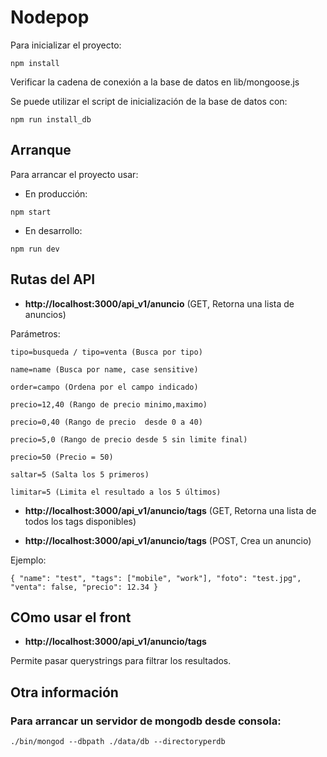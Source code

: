 # Nodepop

Para inicializar el proyecto:

```shell
npm install
```

Verificar la cadena de conexión a la base de datos en lib/mongoose.js

Se puede utilizar el script de inicialización de la base de datos con:

```shell
npm run install_db
```

## Arranque

Para arrancar el proyecto usar:

* En producción:

```shell
npm start
```

* En desarrollo:

```shell
npm run dev
```


## Rutas del API

* **http://localhost:3000/api_v1/anuncio** (GET, Retorna una lista de anuncios) 

Parámetros: 

`tipo=busqueda / tipo=venta (Busca por tipo)
`

`name=name (Busca por name, case sensitive)
`

`order=campo (Ordena por el campo indicado)
`

`precio=12,40 (Rango de precio minimo,maximo)
`

`precio=0,40 (Rango de precio  desde 0 a 40)
`

`precio=5,0 (Rango de precio desde 5 sin limite final)
`

`precio=50 (Precio = 50)
`

`saltar=5 (Salta los 5 primeros)
`

`limitar=5 (Limita el resultado a los 5 últimos)
`

* **http://localhost:3000/api_v1/anuncio/tags**
(GET, Retorna una lista de todos los tags disponibles)


* **http://localhost:3000/api_v1/anuncio/tags**
(POST, Crea un anuncio)

Ejemplo: 

`{
	"name": "test",
	"tags": ["mobile", "work"],
	"foto": "test.jpg",
	"venta": false,
	"precio": 12.34
}
`

## COmo usar el front

* **http://localhost:3000/api_v1/anuncio/tags**

Permite pasar querystrings para filtrar los resultados.



## Otra información



### Para arrancar un servidor de mongodb desde consola:

```shel
./bin/mongod --dbpath ./data/db --directoryperdb
```